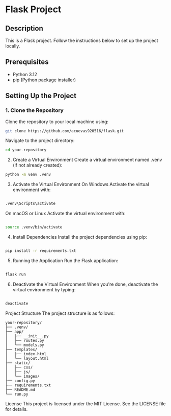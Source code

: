 # Flask Project

## Description
This is a Flask project. Follow the instructions below to set up the project locally.

## Prerequisites
- Python 3.12
- pip (Python package installer)

## Setting Up the Project

### 1. Clone the Repository
Clone the repository to your local machine using:
```sh
git clone https://github.com/acuevas920516/flask.git
```

Navigate to the project directory:

```sh
cd your-repository
```

2. Create a Virtual Environment
Create a virtual environment named .venv (if not already created):

```sh
python -m venv .venv
```

3. Activate the Virtual Environment
On Windows
Activate the virtual environment with:

```sh

.venv\Scripts\activate
```

On macOS or Linux
Activate the virtual environment with:

```sh

source .venv/bin/activate
```

4. Install Dependencies
Install the project dependencies using pip:

```sh

pip install -r requirements.txt
```

5. Running the Application
Run the Flask application:

```sh

flask run
```

6. Deactivate the Virtual Environment
When you're done, deactivate the virtual environment by typing:

```sh

deactivate
```

Project Structure
The project structure is as follows:

```
your-repository/
├── .venv/
├── app/
│   ├── __init__.py
│   ├── routes.py
│   └── models.py
├── templates/
│   ├── index.html
│   └── layout.html
├── static/
│   ├── css/
│   ├── js/
│   └── images/
├── config.py
├── requirements.txt
├── README.md
└── run.py
```
License
This project is licensed under the MIT License. See the LICENSE file for details.